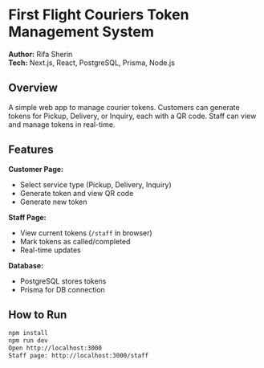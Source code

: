# First Flight Couriers Token Management System

**Author:** Rifa Sherin  
**Tech:** Next.js, React, PostgreSQL, Prisma, Node.js  


## Overview
A simple web app to manage courier tokens. Customers can generate tokens for Pickup, Delivery, or Inquiry, each with a QR code. Staff can view and manage tokens in real-time.  


## Features
**Customer Page:**  
- Select service type (Pickup, Delivery, Inquiry)  
- Generate token and view QR code  
- Generate new token  

**Staff Page:**  
- View current tokens (`/staff` in browser)  
- Mark tokens as called/completed  
- Real-time updates  

**Database:**  
- PostgreSQL stores tokens  
- Prisma for DB connection


## How to Run
```bash
npm install
npm run dev
Open http://localhost:3000
Staff page: http://localhost:3000/staff
